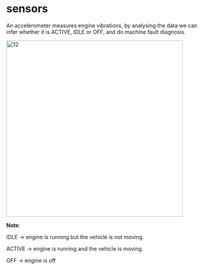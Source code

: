 # sensors

An accelerometer measures engine vibrations, by analysing the data we can infer whether it is ACTIVE, IDLE or OFF, and do machine fault diagnosis.

<img width="466" alt="12" src="https://github.com/user-attachments/assets/c36ca8ed-8831-4070-994a-52470f7917fe" />


**Note**:

IDLE -> engine is running but the vehicle is not moving.

ACTIVE -> engine is running and the vehicle is moving.

OFF -> engine is off
